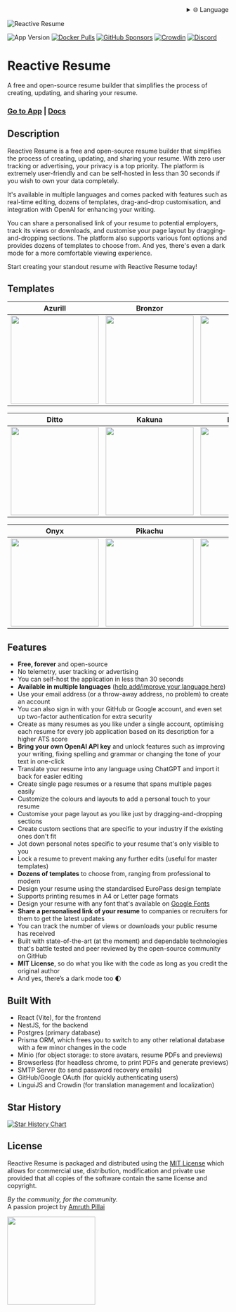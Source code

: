 <div align="right">
  <details>
    <summary >🌐 Language</summary>
    <div>
      <div align="center">
        <a href="https://openaitx.github.io/view.html?user=AmruthPillai&project=Reactive-Resume&lang=en">English</a>
        | <a href="https://openaitx.github.io/view.html?user=AmruthPillai&project=Reactive-Resume&lang=zh-CN">简体中文</a>
        | <a href="https://openaitx.github.io/view.html?user=AmruthPillai&project=Reactive-Resume&lang=zh-TW">繁體中文</a>
        | <a href="https://openaitx.github.io/view.html?user=AmruthPillai&project=Reactive-Resume&lang=ja">日本語</a>
        | <a href="https://openaitx.github.io/view.html?user=AmruthPillai&project=Reactive-Resume&lang=ko">한국어</a>
        | <a href="https://openaitx.github.io/view.html?user=AmruthPillai&project=Reactive-Resume&lang=hi">हिन्दी</a>
        | <a href="https://openaitx.github.io/view.html?user=AmruthPillai&project=Reactive-Resume&lang=th">ไทย</a>
        | <a href="https://openaitx.github.io/view.html?user=AmruthPillai&project=Reactive-Resume&lang=fr">Français</a>
        | <a href="https://openaitx.github.io/view.html?user=AmruthPillai&project=Reactive-Resume&lang=de">Deutsch</a>
        | <a href="https://openaitx.github.io/view.html?user=AmruthPillai&project=Reactive-Resume&lang=es">Español</a>
        | <a href="https://openaitx.github.io/view.html?user=AmruthPillai&project=Reactive-Resume&lang=it">Italiano</a>
        | <a href="https://openaitx.github.io/view.html?user=AmruthPillai&project=Reactive-Resume&lang=ru">Русский</a>
        | <a href="https://openaitx.github.io/view.html?user=AmruthPillai&project=Reactive-Resume&lang=pt">Português</a>
        | <a href="https://openaitx.github.io/view.html?user=AmruthPillai&project=Reactive-Resume&lang=nl">Nederlands</a>
        | <a href="https://openaitx.github.io/view.html?user=AmruthPillai&project=Reactive-Resume&lang=pl">Polski</a>
        | <a href="https://openaitx.github.io/view.html?user=AmruthPillai&project=Reactive-Resume&lang=ar">العربية</a>
        | <a href="https://openaitx.github.io/view.html?user=AmruthPillai&project=Reactive-Resume&lang=fa">فارسی</a>
        | <a href="https://openaitx.github.io/view.html?user=AmruthPillai&project=Reactive-Resume&lang=tr">Türkçe</a>
        | <a href="https://openaitx.github.io/view.html?user=AmruthPillai&project=Reactive-Resume&lang=vi">Tiếng Việt</a>
        | <a href="https://openaitx.github.io/view.html?user=AmruthPillai&project=Reactive-Resume&lang=id">Bahasa Indonesia</a>
      </div>
    </div>
  </details>
</div>

![Reactive Resume](https://i.imgur.com/FFc4nyZ.jpg)

![App Version](https://img.shields.io/github/package-json/version/AmruthPillai/Reactive-Resume?label=version)
[![Docker Pulls](https://img.shields.io/docker/pulls/amruthpillai/reactive-resume)](https://hub.docker.com/repository/docker/amruthpillai/reactive-resume)
[![GitHub Sponsors](https://img.shields.io/github/sponsors/AmruthPillai)](https://github.com/sponsors/AmruthPillai)
[![Crowdin](https://badges.crowdin.net/reactive-resume/localized.svg)](https://crowdin.com/project/reactive-resume)
[![Discord](https://img.shields.io/discord/1173518977851473940?label=discord&link=https%3A%2F%2Fdiscord.gg%2FhzwkZbyvUW)](https://discord.gg/hzwkZbyvUW)

# Reactive Resume

A free and open-source resume builder that simplifies the process of creating, updating, and sharing your resume.

### [Go to App](https://rxresu.me/) | [Docs](https://docs.rxresu.me/)

## Description

Reactive Resume is a free and open-source resume builder that simplifies the process of creating, updating, and sharing your resume. With zero user tracking or advertising, your privacy is a top priority. The platform is extremely user-friendly and can be self-hosted in less than 30 seconds if you wish to own your data completely.

It's available in multiple languages and comes packed with features such as real-time editing, dozens of templates, drag-and-drop customisation, and integration with OpenAI for enhancing your writing.

You can share a personalised link of your resume to potential employers, track its views or downloads, and customise your page layout by dragging-and-dropping sections. The platform also supports various font options and provides dozens of templates to choose from. And yes, there's even a dark mode for a more comfortable viewing experience.

Start creating your standout resume with Reactive Resume today!

## Templates

| Azurill                                                      | Bronzor                                                     | Chikorita                                                   |
| ------------------------------------------------------------ | ----------------------------------------------------------- | ----------------------------------------------------------- |
| <img src="https://i.imgur.com/jKgo04C.jpeg" width="200px" /> | <img src="https://i.imgur.com/DFNQZP2.jpg" width="200px" /> | <img src="https://i.imgur.com/Dwv8Y7f.jpg" width="200px" /> |

| Ditto                                                       | Kakuna                                                      | Nosepass                                                    |
| ----------------------------------------------------------- | ----------------------------------------------------------- | ----------------------------------------------------------- |
| <img src="https://i.imgur.com/6c5lASL.jpg" width="200px" /> | <img src="https://i.imgur.com/268ML3t.jpg" width="200px" /> | <img src="https://i.imgur.com/npRLsPS.jpg" width="200px" /> |

| Onyx                                                        | Pikachu                                                     | Rhyhorn                                                     |
| ----------------------------------------------------------- | ----------------------------------------------------------- | ----------------------------------------------------------- |
| <img src="https://i.imgur.com/cxplXOW.jpg" width="200px" /> | <img src="https://i.imgur.com/Y9f7qsh.jpg" width="200px" /> | <img src="https://i.imgur.com/h4kQxy2.jpg" width="200px" /> |

## Features

- **Free, forever** and open-source
- No telemetry, user tracking or advertising
- You can self-host the application in less than 30 seconds
- **Available in multiple languages** ([help add/improve your language here](https://translate.rxresu.me/))
- Use your email address (or a throw-away address, no problem) to create an account
- You can also sign in with your GitHub or Google account, and even set up two-factor authentication for extra security
- Create as many resumes as you like under a single account, optimising each resume for every job application based on its description for a higher ATS score
- **Bring your own OpenAI API key** and unlock features such as improving your writing, fixing spelling and grammar or changing the tone of your text in one-click
- Translate your resume into any language using ChatGPT and import it back for easier editing
- Create single page resumes or a resume that spans multiple pages easily
- Customize the colours and layouts to add a personal touch to your resume
- Customise your page layout as you like just by dragging-and-dropping sections
- Create custom sections that are specific to your industry if the existing ones don't fit
- Jot down personal notes specific to your resume that's only visible to you
- Lock a resume to prevent making any further edits (useful for master templates)
- **Dozens of templates** to choose from, ranging from professional to modern
- Design your resume using the standardised EuroPass design template
- Supports printing resumes in A4 or Letter page formats
- Design your resume with any font that's available on [Google Fonts](https://fonts.google.com/)
- **Share a personalised link of your resume** to companies or recruiters for them to get the latest updates
- You can track the number of views or downloads your public resume has received
- Built with state-of-the-art (at the moment) and dependable technologies that's battle tested and peer reviewed by the open-source community on GitHub
- **MIT License**, so do what you like with the code as long as you credit the original author
- And yes, there’s a dark mode too 🌓

## Built With

- React (Vite), for the frontend
- NestJS, for the backend
- Postgres (primary database)
- Prisma ORM, which frees you to switch to any other relational database with a few minor changes in the code
- Minio (for object storage: to store avatars, resume PDFs and previews)
- Browserless (for headless chrome, to print PDFs and generate previews)
- SMTP Server (to send password recovery emails)
- GitHub/Google OAuth (for quickly authenticating users)
- LinguiJS and Crowdin (for translation management and localization)

## Star History

<a href="https://star-history.com/#AmruthPillai/Reactive-Resume&Date">
  <picture>
    <source media="(prefers-color-scheme: dark)" srcset="https://api.star-history.com/svg?repos=AmruthPillai/Reactive-Resume&type=Date&theme=dark" />
    <source media="(prefers-color-scheme: light)" srcset="https://api.star-history.com/svg?repos=AmruthPillai/Reactive-Resume&type=Date" />
    <img alt="Star History Chart" src="https://api.star-history.com/svg?repos=AmruthPillai/Reactive-Resume&type=Date" />
  </picture>
</a>

## License

Reactive Resume is packaged and distributed using the [MIT License](/LICENSE.md) which allows for commercial use, distribution, modification and private use provided that all copies of the software contain the same license and copyright.

_By the community, for the community._  
A passion project by [Amruth Pillai](https://www.amruthpillai.com/)

<p>
  <a href="https://www.digitalocean.com/?utm_medium=opensource&utm_source=Reactive-Resume">
    <img src="https://opensource.nyc3.cdn.digitaloceanspaces.com/attribution/assets/PoweredByDO/DO_Powered_by_Badge_blue.svg" width="200px">
  </a>
</p>
